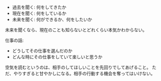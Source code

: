 - 過去を聞く: 何をしてきたか
- 現在を聞く: 何をしているか
- 未来を聞く: 何ができるか、何をしたいか

未来を聞くなら、現在のことも知らないとどれくらい本気かわからない。

仕事の話:

- どうしてその仕事を選んだのか
- どんな時にその仕事をしていて楽しいと思うか

空気を読むというのは、相手のしてほしいことを先回りでしてあげること。
ただ、やりすぎると甘やかしになる。相手の行動する機会を奪ってはいけない。
